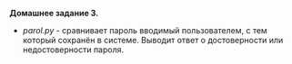**Домашнее задание 3.**

- *parol.py* - сравнивает пароль вводимый пользователем, с тем который сохранён в системе. Выводит ответ о 
  достоверности или недостоверности пароля.